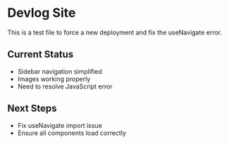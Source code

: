 # Devlog Site

This is a test file to force a new deployment and fix the useNavigate error.

## Current Status
- Sidebar navigation simplified
- Images working properly
- Need to resolve JavaScript error

## Next Steps
- Fix useNavigate import issue
- Ensure all components load correctly

